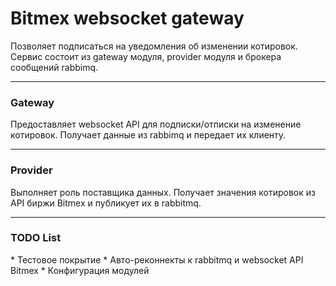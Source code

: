 <h1>Bitmex websocket gateway</h1>

Позволяет подписаться на уведомления об изменении котировок.
Сервис состоит из gateway модуля, provider модуля и брокера сообщений rabbimq.
___

<h3>Gateway</h3>

Предоставляет websocket API для подписки/отписки на изменение котировок.
Получает данные из rabbimq и передает их клиенту.
____

<h3>Provider</h3>

Выполняет роль поставщика данных. Получает значения котировок из API биржи Bitmex
и публикует их в rabbitmq.

____

<h3>TODO List</h3>
 * Тестовое покрытие
 * Авто-реконнекты к rabbitmq и websocket API Bitmex
 * Конфигурация модулей
